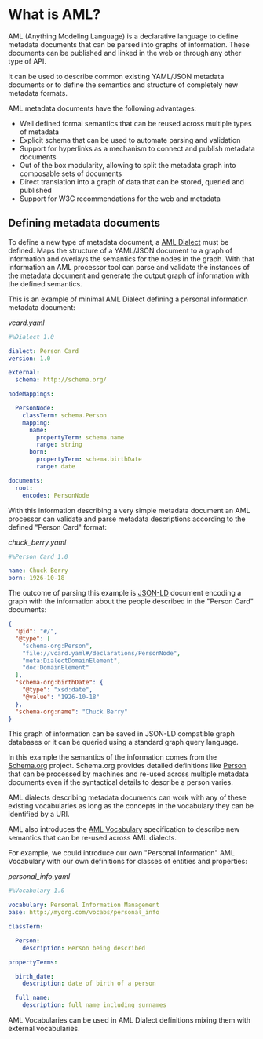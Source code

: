 # What is AML?

AML (Anything Modeling Language) is a declarative language to define metadata documents that can be parsed into graphs of information. These documents can be published and linked in the web or through any other type of API.

It can be used to describe common existing YAML/JSON metadata documents or to define the semantics and structure of completely new metadata formats.

AML metadata documents have the following advantages:

- Well defined formal semantics that can be reused across multiple types of metadata
- Explicit schema that can be used to automate parsing and validation
- Support for hyperlinks as a mechanism to connect and publish metadata documents
- Out of the box modularity, allowing to split the metadata graph into composable sets of documents
- Direct translation into a graph of data that can be stored, queried and published
- Support for W3C recommendations for the web and metadata


## Defining metadata documents

To define a new type of metadata document, a [AML Dialect](https://aml-org.github.io/aml-spec/dialects/) must be defined. Maps the structure of a YAML/JSON document to a graph of information and overlays the semantics for the nodes in the graph.
With that information an AML processor tool can parse and validate the instances of the metadata document and generate the output graph of information with the defined semantics.

This is an example of minimal AML Dialect defining a personal information metadata document:

*vcard.yaml*
``` yaml
#%Dialect 1.0

dialect: Person Card
version: 1.0

external:
  schema: http://schema.org/

nodeMappings:

  PersonNode:
    classTerm: schema.Person
    mapping:
      name:
        propertyTerm: schema.name
        range: string
      born:
        propertyTerm: schema.birthDate
        range: date

documents:
  root:
    encodes: PersonNode
```

With this information describing a very simple metadata document an AML processor can validate and parse metadata descriptions according to the defined "Person Card" format:

*chuck_berry.yaml*
``` yaml
#%Person Card 1.0

name: Chuck Berry
born: 1926-10-18
```

The outcome of parsing this example is [JSON-LD](https://json-ld.org/) document encoding a graph with the information about the people described in the "Person Card" documents:

``` json
{
  "@id": "#/",
  "@type": [
    "schema-org:Person",
    "file://vcard.yaml#/declarations/PersonNode",
    "meta:DialectDomainElement",
    "doc:DomainElement"
  ],
  "schema-org:birthDate": {
    "@type": "xsd:date",
    "@value": "1926-10-18"
  },
  "schema-org:name": "Chuck Berry"
}
```

This graph of information can be saved in JSON-LD compatible graph databases or it can be queried using a standard graph query language.

In this example the semantics of the information comes from the [Schema.org](https://schema.org/) project. Schema.org provides detailed definitions like [Person](https://schema.org/Person) that can be processed by machines and re-used across multiple metadata documents even if the syntactical details to describe a person varies.

AML dialects describing metadata documents can work with any of these existing vocabularies as long as the concepts in the vocabulary they can be identified by a URI.

AML also introduces the [AML Vocabulary](https://aml-org.github.io/aml-spec/vocabularies/) specification to describe new semantics that can be re-used across AML dialects.

For example, we could introduce our own "Personal Information" AML Vocabulary with our own definitions for classes of entities and properties:

*personal_info.yaml*
``` yaml
#%Vocabulary 1.0

vocabulary: Personal Information Management
base: http://myorg.com/vocabs/personal_info

classTerm:

  Person:
    description: Person being described

propertyTerms:

  birth_date:
    description: date of birth of a person

  full_name:
    description: full name including surnames
```


AML Vocabularies can be used in AML Dialect definitions mixing them with external vocabularies.
